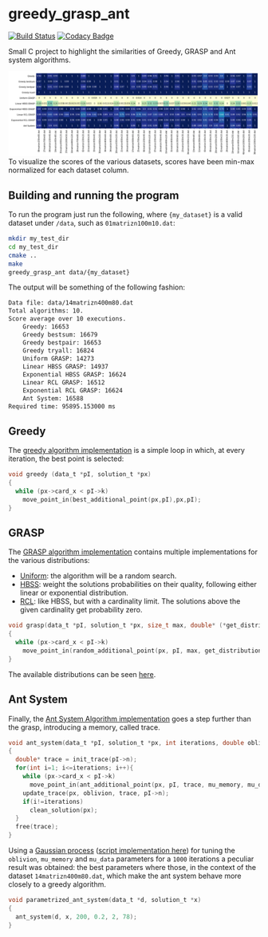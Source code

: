 # greedy_grasp_ant
[![Build Status](https://travis-ci.org/LucaCappelletti94/greedy_grasp_ant.svg?branch=master)](https://travis-ci.org/LucaCappelletti94/greedy_grasp_ant) [![Codacy Badge](https://api.codacy.com/project/badge/Grade/3cdaec8507ce46cd961b2885d2ef9d06)](https://www.codacy.com/app/LucaCappelletti94/greedy_grasp_ant?utm_source=github.com&amp;utm_medium=referral&amp;utm_content=LucaCappelletti94/greedy_grasp_ant&amp;utm_campaign=Badge_Grade)

Small C project to highlight the similarities of Greedy, GRASP and Ant system algorithms.

![Normalized min max scores](https://github.com/LucaCappelletti94/greedy_grasp_ant/blob/master/scores.png?raw=true)
To visualize the scores of the various datasets, scores have been min-max normalized for each dataset column.

## Building and running the program
To run the program just run the following, where `{my_dataset}` is a valid dataset under `/data`, such as `01matrizn100m10.dat`:

```bash
mkdir my_test_dir
cd my_test_dir
cmake ..
make
greedy_grasp_ant data/{my_dataset}
```

The output will be something of the following fashion:

```plain
Data file: data/14matrizn400m80.dat
Total algorithms: 10.
Score average over 10 executions.
	Greedy: 16653
	Greedy bestsum: 16679
	Greedy bestpair: 16653
	Greedy tryall: 16824
	Uniform GRASP: 14273
	Linear HBSS GRASP: 14937
	Exponential HBSS GRASP: 16624
	Linear RCL GRASP: 16512
	Exponential RCL GRASP: 16624
	Ant System: 16588
Required time: 95895.153000 ms
```

## Greedy
The [greedy algorithm implementation](https://github.com/LucaCappelletti94/greedy_grasp_ant/blob/master/src/greedy.c) is a simple loop in which, at every iteration, the best point is selected:

```c
void greedy (data_t *pI, solution_t *px)
{
  while (px->card_x < pI->k)
    move_point_in(best_additional_point(px,pI),px,pI);
}
```

## GRASP
The [GRASP algorithm implementation](https://github.com/LucaCappelletti94/greedy_grasp_ant/blob/master/src/greedy.c) contains multiple implementations for the various distributions:

- [Uniform](https://github.com/LucaCappelletti94/greedy_grasp_ant/blob/53df14aa325d75fd5270075b2880834c8a6c5901/src/distributions.c#L16-L23): the algorithm will be a random search.
- [HBSS](https://github.com/LucaCappelletti94/greedy_grasp_ant/blob/53df14aa325d75fd5270075b2880834c8a6c5901/src/distributions.c#L35-L43): weight the solutions probabilities on their quality, following either linear or exponential distribution.
- [RCL](https://github.com/LucaCappelletti94/greedy_grasp_ant/blob/53df14aa325d75fd5270075b2880834c8a6c5901/src/distributions.c#L56-L64): like HBSS, but with a cardinality limit. The solutions above the given cardinality get probability zero.

```c
void grasp(data_t *pI, solution_t *px, size_t max, double* (*get_distribution)(int**, size_t, size_t))
{
  while (px->card_x < pI->k)
    move_point_in(random_additional_point(px, pI, max, get_distribution),px,pI);
}
```

The available distributions can be seen [here](https://github.com/LucaCappelletti94/greedy_grasp_ant/blob/master/src/distributions.c).

## Ant System
Finally, the [Ant System Algorithm implementation](https://github.com/LucaCappelletti94/greedy_grasp_ant/blob/master/src/ant.c) goes a step further than the grasp, introducing a memory, called trace.

```c
void ant_system(data_t *pI, solution_t *px, int iterations, double oblivion, double mu_memory, double mu_data)
{
  double* trace = init_trace(pI->n);
  for(int i=1; i<=iterations; i++){
    while (px->card_x < pI->k)
      move_point_in(ant_additional_point(px, pI, trace, mu_memory, mu_data), px, pI);
    update_trace(px, oblivion, trace, pI->n);
    if(i!=iterations)
      clean_solution(px);
  }
  free(trace);
}
```

Using a [Gaussian process](https://github.com/LucaCappelletti94/gaussian_process) ([script implementation here](https://github.com/LucaCappelletti94/greedy_grasp_ant/blob/master/scripts/bayes.py)) for tuning the `oblivion`, `mu_memory` and `mu_data` parameters for a `1000` iterations a peculiar result was obtained: the best parameters where those, in the context of the dataset `14matrizn400m80.dat`, which make the ant system behave more closely to a greedy algorithm.

```c
void parametrized_ant_system(data_t *d, solution_t *x)
{
  ant_system(d, x, 200, 0.2, 2, 78);
}
```
